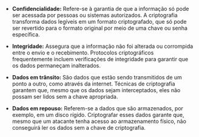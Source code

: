 - **Confidencialidade:** Refere-se à garantia de que a informação só pode ser acessada por pessoas ou sistemas autorizados. A criptografia transforma dados legíveis em um formato criptografado, que só pode ser revertido para o formato original por meio de uma chave ou senha específica.
  
- **Integridade:** Assegura que a informação não foi alterada ou corrompida entre o envio e o recebimento. Protocolos criptográficos frequentemente incluem verificações de integridade para garantir que os dados permaneçam inalterados.
  
- **Dados em trânsito:** São dados que estão sendo transmitidos de um ponto a outro, como através da internet. Técnicas de criptografia garantem que, mesmo que os dados sejam interceptados, eles não possam ser lidos sem a chave apropriada.
  
- **Dados em repouso:** Referem-se a dados que são armazenados, por exemplo, em um disco rígido. Criptografar esses dados garante que, mesmo que um atacante tenha acesso ao armazenamento físico, não conseguirá ler os dados sem a chave de criptografia.